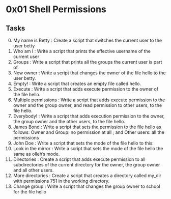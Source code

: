 # 0x01 Shell Permissions

## Tasks
0. My name is Betty : Create a script that switches the current user to the user betty
1. Who am I : Write a script that prints the effective username of the current user
2. Groups : Write a script that prints all the groups the current user is part of.
3. New owner : Write a script that changes the owner of the file hello to the user betty.
4. Empty! : Write a script that creates an empty file called hello.
5. Execute : Write a script that adds execute permission to the owner of the file hello.
6. Multiple permissions : Write a script that adds execute permission to the owner and the group owner, and read permission to other users, to the file hello.
7. Everybody! : Write a script that adds execution permission to the owner, the group owner and the other users, to the file hello.
8. James Bond : Write a script that sets the permission to the file hello as follows: Owner and Group: no permission at all ; and Other users: all the permissions
9. John Doe : Write a script that sets the mode of the file hello to this:
10. Look in the mirror : Write a script that sets the mode of the file hello the same as olleh’s mode.
11. Directories : Create a script that adds execute permission to all subdirectories of the current directory for the owner, the group owner and all other users.
12.  More directories : Create a script that creates a directory called my_dir with permissions 751 in the working directory.
13. Change group : Write a script that changes the group owner to school for the file hello
